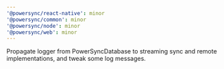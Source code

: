 ```yaml
---
'@powersync/react-native': minor
'@powersync/common': minor
'@powersync/node': minor
'@powersync/web': minor
---
```


Propagate logger from PowerSyncDatabase to streaming sync and remote implementations, and tweak some log messages.
